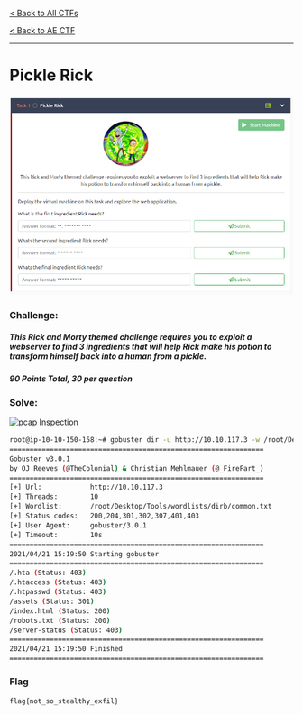 [< Back to All CTFs](https://github.com/KrisLloyd/Python/tree/master/CTF#ctf-solves)

[< Back to AE CTF](https://github.com/KrisLloyd/Python/tree/master/CTF#ae-ctf---tryhackme-april-2021)
***

# Pickle Rick

![Exfil Challenge](PickleRick.PNG)

### Challenge:
##### This Rick and Morty themed challenge requires you to exploit a webserver to find 3 ingredients that will help Rick make his potion to transform himself back into a human from a pickle.
##### 90 Points Total, 30 per question

### Solve:



![pcap Inspection](Exfil_pcap.PNG)



```bash
root@ip-10-10-150-158:~# gobuster dir -u http://10.10.117.3 -w /root/Desktop/Tools/wordlists/dirb/common.txt 
===============================================================
Gobuster v3.0.1
by OJ Reeves (@TheColonial) & Christian Mehlmauer (@_FireFart_)
===============================================================
[+] Url:            http://10.10.117.3
[+] Threads:        10
[+] Wordlist:       /root/Desktop/Tools/wordlists/dirb/common.txt
[+] Status codes:   200,204,301,302,307,401,403
[+] User Agent:     gobuster/3.0.1
[+] Timeout:        10s
===============================================================
2021/04/21 15:19:50 Starting gobuster
===============================================================
/.hta (Status: 403)
/.htaccess (Status: 403)
/.htpasswd (Status: 403)
/assets (Status: 301)
/index.html (Status: 200)
/robots.txt (Status: 200)
/server-status (Status: 403)
===============================================================
2021/04/21 15:19:50 Finished
===============================================================
```


### Flag
```
flag{not_so_stealthy_exfil}
```



